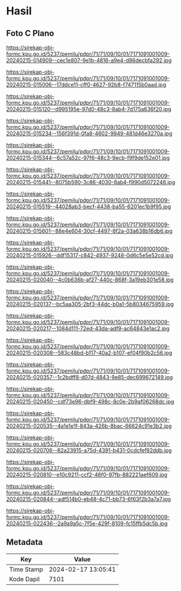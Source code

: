 # Hasil

## Foto C Plano

https://sirekap-obj-formc.kpu.go.id/5237/pemilu/pdpr/71/71/09/10/01/7171091001009-20240215-014909--cec1e807-9e1b-4816-a9e4-d86decbfa292.jpg

https://sirekap-obj-formc.kpu.go.id/5237/pemilu/pdpr/71/71/09/10/01/7171091001009-20240215-015006--17ddce11-cff0-4627-92b8-f747115b0aad.jpg

https://sirekap-obj-formc.kpu.go.id/5237/pemilu/pdpr/71/71/09/10/01/7171091001009-20240215-015120--d995195e-97d0-48c3-8ab4-7d175a636f20.jpg

https://sirekap-obj-formc.kpu.go.id/5237/pemilu/pdpr/71/71/09/10/01/7171091001009-20240215-015234--156f391d-0fa8-4602-9949-481d46e3270a.jpg

https://sirekap-obj-formc.kpu.go.id/5237/pemilu/pdpr/71/71/09/10/01/7171091001009-20240215-015344--6c57a52c-97f6-48c3-9ecb-f9f9de152e01.jpg

https://sirekap-obj-formc.kpu.go.id/5237/pemilu/pdpr/71/71/09/10/01/7171091001009-20240215-015441--8075b590-3c86-4030-8ab4-f990d5072246.jpg

https://sirekap-obj-formc.kpu.go.id/5237/pemilu/pdpr/71/71/09/10/01/7171091001009-20240215-015519--44028ab3-becf-4438-ba55-6201ec1b9f95.jpg

https://sirekap-obj-formc.kpu.go.id/5237/pemilu/pdpr/71/71/09/10/01/7171091001009-20240215-015601--88e4e604-30cf-4497-8f2a-03a638b16db6.jpg

https://sirekap-obj-formc.kpu.go.id/5237/pemilu/pdpr/71/71/09/10/01/7171091001009-20240215-015926--ddf15317-c842-4937-9248-0d6c5e5e52cd.jpg

https://sirekap-obj-formc.kpu.go.id/5237/pemilu/pdpr/71/71/09/10/01/7171091001009-20240215-020040--4c0b636b-af27-440c-868f-3a19eb301e58.jpg

https://sirekap-obj-formc.kpu.go.id/5237/pemilu/pdpr/71/71/09/10/01/7171091001009-20240215-020137--bc5aa305-2bf3-44dc-b0a1-5b8034675959.jpg

https://sirekap-obj-formc.kpu.go.id/5237/pemilu/pdpr/71/71/09/10/01/7171091001009-20240215-020217--1084d111-72ed-43da-adf9-ac64843e1ac2.jpg

https://sirekap-obj-formc.kpu.go.id/5237/pemilu/pdpr/71/71/09/10/01/7171091001009-20240215-020308--583c48bd-b117-40a2-b107-ef04f90b2c56.jpg

https://sirekap-obj-formc.kpu.go.id/5237/pemilu/pdpr/71/71/09/10/01/7171091001009-20240215-020357--1c2bdff8-d07d-4843-9e85-dec699672149.jpg

https://sirekap-obj-formc.kpu.go.id/5237/pemilu/pdpr/71/71/09/10/01/7171091001009-20240215-020450--cdf73e96-dbf9-498c-8c0e-2b9af06268dc.jpg

https://sirekap-obj-formc.kpu.go.id/5237/pemilu/pdpr/71/71/09/10/01/7171091001009-20240215-020535--4a1e1e1f-843a-426b-8bac-66624c91e3b2.jpg

https://sirekap-obj-formc.kpu.go.id/5237/pemilu/pdpr/71/71/09/10/01/7171091001009-20240215-020706--82a23915-a75d-4391-b431-0cdcfef92ddb.jpg

https://sirekap-obj-formc.kpu.go.id/5237/pemilu/pdpr/71/71/09/10/01/7171091001009-20240215-020810--e10c9211-ccf2-46f0-97fb-882221aef609.jpg

https://sirekap-obj-formc.kpu.go.id/5237/pemilu/pdpr/71/71/09/10/01/7171091001009-20240215-020844--adf514b0-eb48-4c71-bb73-6f63f2b3a7a7.jpg

https://sirekap-obj-formc.kpu.go.id/5237/pemilu/pdpr/71/71/09/10/01/7171091001009-20240215-022436--2a9a9a5c-7f5e-429f-8109-fc15ffb5dc5b.jpg


## Metadata

| Key        | Value               |
| ---------- | ------------------- |
| Time Stamp | 2024-02-17 13:05:41 |
| Kode Dapil | 7101                |



